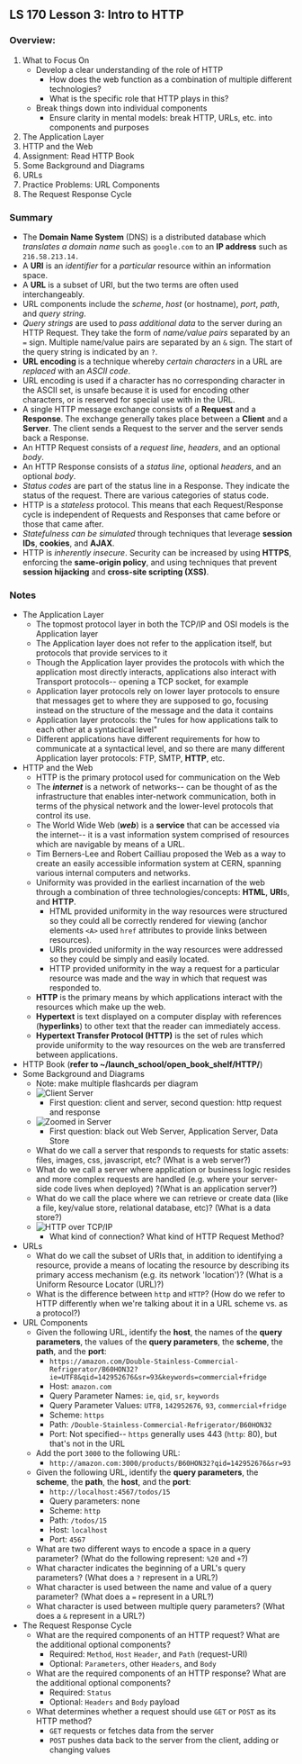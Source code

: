 ## LS 170 Lesson 3: Intro to HTTP



### Overview:

1. What to Focus On
   * Develop a clear understanding of the role of HTTP
     * How does the web function as a combination of multiple different technologies?
     * What is the specific role that HTTP plays in this?
   * Break things down into individual components
     * Ensure clarity in mental models: break HTTP, URLs, etc. into components and purposes
2. The Application Layer
3. HTTP and the Web
4. Assignment: Read HTTP Book
5. Some Background and Diagrams
6. URLs
7. Practice Problems: URL Components
8. The Request Response Cycle



### Summary

* The **Domain Name System** (DNS) is a distributed database which *translates a domain name* such as `google.com` to an **IP address** such as `216.58.213.14.`
* A **URI** is an *identifier* for a *particular* resource within an information space.
* A **URL** is a subset of URI, but the two terms are often used interchangeably.
* URL components include the *scheme*, *host* (or hostname), *port*, *path*, and *query string*.
* *Query strings* are used to *pass additional data* to the server during an HTTP Request. They take the form of *name/value pairs* separated by an `=` sign. Multiple name/value pairs are separated by an `&` sign. The start of the query string is indicated by an `?`.
* **URL encoding** is a technique whereby *certain characters* in a URL are *replaced* with an *ASCII code*.
* URL encoding is used if a character has no corresponding character in the ASCII set, is unsafe because it is used for encoding other characters, or is reserved for special use with in the URL.
* A single HTTP message exchange consists of a **Request** and a **Response**. The exchange generally takes place between a **Client** and a **Server**. The client sends a Request to the server and the server sends back a Response.
* An HTTP Request consists of a *request line*, *headers*, and an optional *body*.
* An HTTP Response consists of a *status line*, optional *headers*, and an optional *body*.
* *Status codes* are part of the status line in a Response. They indicate the status of the request. There are various categories of status code.
* HTTP is a *stateless* protocol. This means that each Request/Response cycle is independent of Requests and Responses that came before or those that came after.
* *Statefulness can be simulated* through techniques that leverage **session IDs**, **cookies**, and **AJAX**.
* HTTP is *inherently insecure*. Security can be increased by using **HTTPS**, enforcing the **same-origin policy**, and using techniques that prevent **session hijacking** and **cross-site scripting (XSS)**.



### Notes

* The Application Layer
  * The topmost protocol layer in both the TCP/IP and OSI models is the Application layer
  * The Application layer does not refer to the application itself, but protocols that provide services to it
  * Though the Application layer provides the protocols with which the application most directly interacts, applications also interact with Transport protocols-- opening a TCP socket, for example
  * Application layer protocols rely on lower layer protocols to ensure that messages get to where they are supposed to go, focusing instead on the structure of the message and the data it contains
  * Application layer protocols: the "rules for how applications talk to each other at a syntactical level"
  * Different applications have different requirements for how to communicate at a syntactical level, and so there are many different Application layer protocols: FTP, SMTP, **HTTP**, etc.
* HTTP and the Web
  * HTTP is the primary protocol used for communication on the Web
  * The ***internet*** is a network of networks-- can be thought of as the infrastructure that enables inter-network communication, both in terms of the physical network and the lower-level protocols that control its use.
  * The World Wide Web (***web***) is a **service** that can be accessed via the internet-- it is a vast information system comprised of resources which are navigable by means of a URL.
  * Tim Berners-Lee and Robert Cailliau proposed the Web as a way to create an easily accessible information system at CERN, spanning various internal computers and networks.
  * Uniformity was provided in the earliest incarnation of the web through a combination of three technologies/concepts: **HTML**, **URI**s, and **HTTP**.
    * HTML provided uniformity in the way resources were structured so they could all be correctly rendered for viewing (anchor elements `<A>` used `href` attributes to provide links between resources).
    * URIs provided uniformity in the way resources were addressed so they could be simply and easily located.
    * HTTP provided uniformity in the way a request for a particular resource was made and the way in which that request was responded to.
  * **HTTP** is the primary means by which applications interact with the resources which make up the web.
  * **Hypertext** is text displayed on a computer display with references (**hyperlinks**) to other text that the reader can immediately access.
  * **Hypertext Transfer Protocol (HTTP)** is the set of rules which provide uniformity to the way resources on the web are transferred between applications.
* HTTP Book (**refer to ~/launch_school/open_book_shelf/HTTP/**)
* Some Background and Diagrams
  * Note: make multiple flashcards per diagram
  * ![Client Server](https://da77jsbdz4r05.cloudfront.net/images/handling_requests_manually/client-sever.png)
    * First question: client and server, second question: http request and response
  * ![Zoomed in Server](https://da77jsbdz4r05.cloudfront.net/images/handling_requests_manually/server-zoom-web-app-data.png)
    * First question: black out Web Server, Application Server, Data Store
  * What do we call a server that responds to requests for static assets: files, images, css, javascript, etc? (What is a web server?)
  * What do we call a server where application or business logic resides and more complex requests are handled (e.g. where your server-side code lives when deployed) ?(What is an application server?)
  * What do we call the place where we can retrieve or create data (like a file, key/value store, relational database, etc)? (What is a data store?)
  * ![HTTP over TCP/IP](https://da77jsbdz4r05.cloudfront.net/images/handling_requests_manually/http-zoom-tcpip.png)
    * What kind of connection? What kind of HTTP Request Method?
* URLs
  * What do we call the subset of URIs that, in addition to identifying a resource, provide a means of locating the resource by describing its primary access mechanism (e.g. its network 'location')? (What is a Uniform Resource Locator (URL)?)
  * What is the difference between `http` and `HTTP`? (How do we refer to HTTP differently when we're talking about it in a URL scheme vs. as a protocol?)
* URL Components
  * Given the following URL, identify the **host**, the names of the **query parameters**, the values of the **query parameters**, the **scheme**, the **path**, and the **port**:
    * `https://amazon.com/Double-Stainless-Commercial-Refrigerator/B60HON32?ie=UTF8&qid=142952676&sr=93&keywords=commercial+fridge`
    * Host: `amazon.com`
    * Query Parameter Names: `ie`, `qid`, `sr`, `keywords`
    * Query Parameter Values: `UTF8`, `142952676`, `93`, `commercial+fridge`
    * Scheme: `https`
    * Path: `/Double-Stainless-Commercial-Refrigerator/B60HON32`
    * Port: Not specified-- `https` generally uses 443 (`http`: 80), but that's not in the URL
  * Add the port `3000` to the following URL:
    * `http://amazon.com:3000/products/B60HON32?qid=142952676&sr=93`
  * Given the following URL, identify the **query parameters**, the **scheme**, the **path**, the **host**, and the **port**: 
    * `http://localhost:4567/todos/15`
    * Query parameters: none
    * Scheme: `http`
    * Path: `/todos/15`
    * Host: `localhost`
    * Port: `4567`
  * What are two different ways to encode a space in a query parameter? (What do the following represent: `%20` and `+`?)
  * What character indicates the beginning of a URL's query parameters? (What does a `?` represent in a URL?)
  * What character is used between the name and value of a query parameter? (What does a `=` represent in a URL?)
  * What character is used between multiple query parameters? (What does a `&` represent in a URL?)
* The Request Response Cycle
  * What are the required components of an HTTP request? What are the additional optional components?
    * Required: `Method`, `Host` `Header`, and `Path` (request-URI)
    * Optional: `Parameters`, other `Headers`, and `Body`
  * What are the required components of an HTTP response? What are the additional optional components?
    * Required: `Status`
    * Optional: `Headers` and `Body` payload
  * What determines whether a request should use `GET` or `POST` as its HTTP method?
    * `GET` requests or fetches data from the server
    * `POST` pushes data back to the server from the client, adding or changing values
